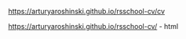 https://arturyaroshinski.github.io/rsschool-cv/cv

https://arturyaroshinski.github.io/rsschool-cv/ - html
